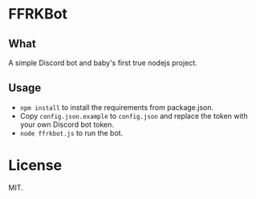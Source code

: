 # FFRKBot
## What
A simple Discord bot and baby's first true nodejs project.

## Usage
* `npm install` to install the requirements from package.json.
* Copy `config.json.example` to `config.json` and replace the token
with your own Discord bot token.
* `node ffrkbot.js` to run the bot.

# License
MIT.
